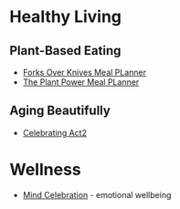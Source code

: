 # Healthy Living
## Plant-Based Eating
* [Forks Over Knives Meal PLanner](https://www.forksoverknives.com/meal-planner/)
* [The Plant Power Meal PLanner](https://meals.richroll.com/)
## Aging Beautifully
* [Celebrating Act2](http://www.celebratingact2.com/)
# Wellness
* [Mind Celebration](https://mindcelebrations.com/) - emotional wellbeing
